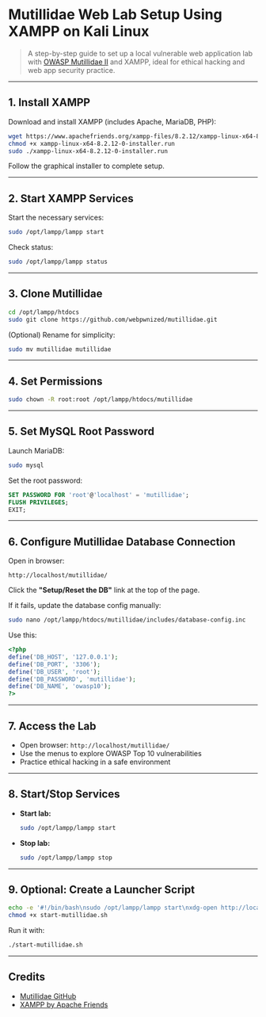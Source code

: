 # Mutillidae Web Lab Setup Using XAMPP on Kali Linux

> A step-by-step guide to set up a local vulnerable web application lab with [OWASP Mutillidae II](https://github.com/webpwnized/mutillidae) and XAMPP, ideal for ethical hacking and web app security practice.

---

## 1. Install XAMPP

Download and install XAMPP (includes Apache, MariaDB, PHP):

```bash
wget https://www.apachefriends.org/xampp-files/8.2.12/xampp-linux-x64-8.2.12-0-installer.run
chmod +x xampp-linux-x64-8.2.12-0-installer.run
sudo ./xampp-linux-x64-8.2.12-0-installer.run
```

Follow the graphical installer to complete setup.

---

## 2. Start XAMPP Services

Start the necessary services:

```bash
sudo /opt/lampp/lampp start
```

Check status:

```bash
sudo /opt/lampp/lampp status
```

---

## 3. Clone Mutillidae

```bash
cd /opt/lampp/htdocs
sudo git clone https://github.com/webpwnized/mutillidae.git
```

(Optional) Rename for simplicity:

```bash
sudo mv mutillidae mutillidae
```

---

## 4. Set Permissions

```bash
sudo chown -R root:root /opt/lampp/htdocs/mutillidae
```

---

## 5. Set MySQL Root Password

Launch MariaDB:

```bash
sudo mysql
```

Set the root password:

```sql
SET PASSWORD FOR 'root'@'localhost' = 'mutillidae';
FLUSH PRIVILEGES;
EXIT;
```

---

## 6. Configure Mutillidae Database Connection

Open in browser:

```
http://localhost/mutillidae/
```

Click the **"Setup/Reset the DB"** link at the top of the page.

If it fails, update the database config manually:

```bash
sudo nano /opt/lampp/htdocs/mutillidae/includes/database-config.inc
```

Use this:

```php
<?php
define('DB_HOST', '127.0.0.1');
define('DB_PORT', '3306');
define('DB_USER', 'root');
define('DB_PASSWORD', 'mutillidae');
define('DB_NAME', 'owasp10');
?>
```

---

## 7. Access the Lab

- Open browser: `http://localhost/mutillidae/`
- Use the menus to explore OWASP Top 10 vulnerabilities
- Practice ethical hacking in a safe environment

---

## 8. Start/Stop Services

- **Start lab:**
  ```bash
  sudo /opt/lampp/lampp start
  ```
- **Stop lab:**
  ```bash
  sudo /opt/lampp/lampp stop
  ```

---

## 9. Optional: Create a Launcher Script

```bash
echo -e '#!/bin/bash\nsudo /opt/lampp/lampp start\nxdg-open http://localhost/mutillidae/' > start-mutillidae.sh
chmod +x start-mutillidae.sh
```

Run it with:

```bash
./start-mutillidae.sh
```

---

## Credits

- [Mutillidae GitHub](https://github.com/webpwnized/mutillidae)
- [XAMPP by Apache Friends](https://www.apachefriends.org/)
